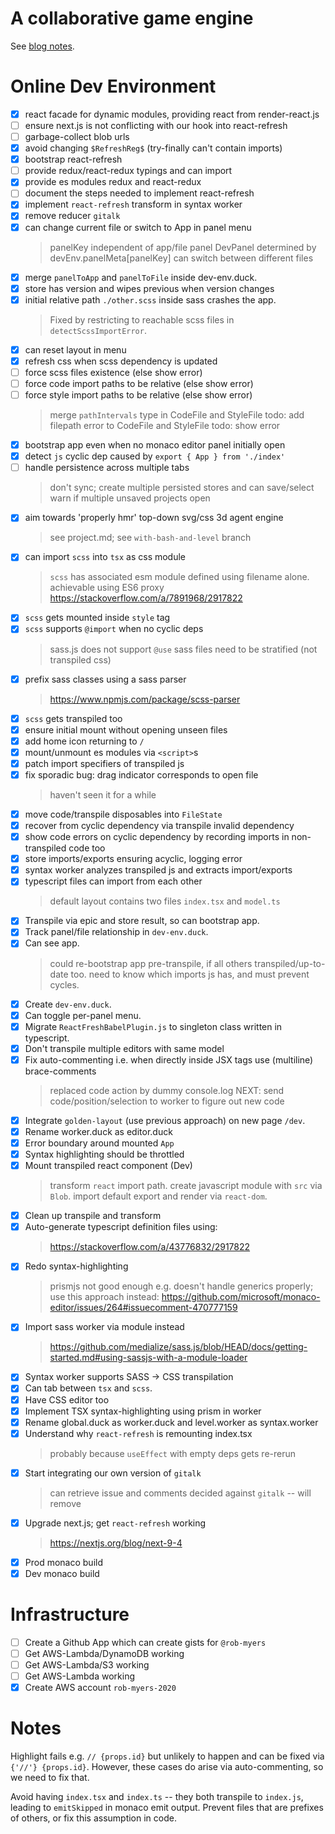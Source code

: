 # A collaborative game engine

See [blog notes](./blog.md).

# Online Dev Environment

- [x] react facade for dynamic modules, providing react from render-react.js
- [ ] ensure next.js is not conflicting with our hook into react-refresh
- [ ] garbage-collect blob urls
- [x] avoid changing `$RefreshReg$` (try-finally can't contain imports)
- [x] bootstrap react-refresh
- [ ] provide redux/react-redux typings and can import
- [x] provide es modules redux and react-redux
- [ ] document the steps needed to implement react-refresh
- [x] implement `react-refresh` transform in syntax worker
- [x] remove reducer `gitalk`
- [x] can change current file or switch to App in panel menu
  > panelKey independent of app/file panel
  > DevPanel determined by devEnv.panelMeta[panelKey]
  > can switch between different files
- [x] merge `panelToApp` and `panelToFile` inside dev-env.duck.
- [x] store has version and wipes previous when version changes
- [x] initial relative path `./other.scss` inside sass crashes the app.
  > Fixed by restricting to reachable scss files in `detectScssImportError`.
- [x] can reset layout in menu
- [x] refresh css when scss dependency is updated
- [ ] force scss files existence (else show error)
- [ ] force code import paths to be relative (else show error)
- [ ] force style import paths to be relative (else show error)
  > merge `pathIntervals` type in CodeFile and StyleFile
  > todo: add filepath error to CodeFile and StyleFile
  > todo: show error
- [x] bootstrap app even when no monaco editor panel initially open
- [x] detect `js` cyclic dep caused by `export { App } from './index'`
- [ ] handle persistence across multiple tabs
  > don't sync; create multiple persisted stores and can save/select
  > warn if multiple unsaved projects open
- [x] aim towards 'properly hmr' top-down svg/css 3d agent engine
  > see project.md; see `with-bash-and-level` branch
- [x] can import `scss` into `tsx` as css module
  > `scss` has associated esm module defined using filename alone.
  > achievable using ES6 proxy https://stackoverflow.com/a/7891968/2917822
- [x] `scss` gets mounted inside `style` tag
- [x] `scss` supports `@import` when no cyclic deps
  > sass.js does not support `@use`
  > sass files need to be stratified (not transpiled css)
- [x] prefix sass classes using a sass parser
  > https://www.npmjs.com/package/scss-parser
- [x] `scss` gets transpiled too
- [x] ensure initial mount without opening unseen files
- [x] add home icon returning to `/`
- [x] mount/unmount es modules via `<script>`s
- [x] patch import specifiers of transpiled js
- [x] fix sporadic bug: drag indicator corresponds to open file
  > haven't seen it for a while
- [x] move code/transpile disposables into `FileState`
- [x] recover from cyclic dependency via transpile invalid dependency
- [x] show code errors on cyclic dependency by recording imports in non-transpiled code too
- [x] store imports/exports ensuring acyclic, logging error
- [x] syntax worker analyzes transpiled js and extracts import/exports
- [x] typescript files can import from each other
  > default layout contains two files `index.tsx` and `model.ts`
- [x] Transpile via epic and store result, so can bootstrap app.
- [x] Track panel/file relationship in `dev-env.duck`.
- [x] Can see app.
  > could re-bootstrap app pre-transpile, if all others transpiled/up-to-date too.
  > need to know which imports js has, and must prevent cycles.
- [x] Create `dev-env.duck`.
- [x] Can toggle per-panel menu.
- [x] Migrate `ReactFreshBabelPlugin.js` to singleton class written in typescript.
- [x] Don't transpile multiple editors with same model
- [x] Fix auto-commenting i.e. when directly inside JSX tags use (multiline) brace-comments
  > replaced code action by dummy console.log
  > NEXT: send code/position/selection to worker to figure out new code
- [x] Integrate `golden-layout` (use previous approach) on new page `/dev`.
- [x] Rename worker.duck as editor.duck
- [x] Error boundary around mounted `App`
- [x] Syntax highlighting should be throttled
- [x] Mount transpiled react component (Dev)
  > transform `react` import path.
  > create javascript module with `src` via `Blob`.
  > import default export and render via `react-dom`.
- [x] Clean up transpile and transform
- [x] Auto-generate typescript definition files using:
  > https://stackoverflow.com/a/43776832/2917822
- [x] Redo syntax-highlighting
  > prismjs not good enough e.g. doesn't handle generics properly;
  > use this approach instead: https://github.com/microsoft/monaco-editor/issues/264#issuecomment-470777159
- [x] Import sass worker via module instead
  > https://github.com/medialize/sass.js/blob/HEAD/docs/getting-started.md#using-sassjs-with-a-module-loader
- [x] Syntax worker supports SASS -> CSS transpilation
- [x] Can tab between `tsx` and `scss`.
- [x] Have CSS editor too
- [x] Implement TSX syntax-highlighting using prism in worker
- [x] Rename global.duck as worker.duck and level.worker as syntax.worker
- [x] Understand why `react-refresh` is remounting index.tsx
   > probably because `useEffect` with empty deps gets re-rerun
- [x] Start integrating our own version of `gitalk`
   > can retrieve issue and comments
   > decided against `gitalk` -- will remove
- [x] Upgrade next.js; get `react-refresh` working
   > https://nextjs.org/blog/next-9-4
- [x] Prod monaco build
- [x] Dev monaco build

# Infrastructure

- [ ] Create a Github App which can create gists for `@rob-myers`
- [ ] Get AWS-Lambda/DynamoDB working
- [ ] Get AWS-Lambda/S3 working
- [ ] Get AWS-Lambda working
- [x] Create AWS account `rob-myers-2020`

# Notes

Highlight fails e.g. `// {props.id}` but unlikely to happen and can be fixed via `{'//'} {props.id}`. However, these cases do arise via auto-commenting, so we need to fix that.

Avoid having `index.tsx` and `index.ts` -- they both transpile to `index.js`,
leading to `emitSkipped` in monaco emit output. Prevent files that are prefixes of others, or fix this assumption in code.
